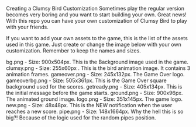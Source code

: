 Creating a Clumsy Bird Customization
Sometimes play the regular version becomes very boring and you want to start building your own. Great news! With this repo you can have your own customization of Clumsy Bird to play with your friends.

If you want to add your own assets to the game, this is the list of the assets used in this game. Just create or change the image below with your own customization. Remember to keep the names and sizes.

bg.png - Size: 900x504px. This is the Background image used in the game.
clumsy.png - Size: 255x60px . This is the bird animation image. It contains 3 animation frames.
gameover.png - Size: 245x132px. The Game Over logo.
gameoverbg.png - Size: 505x361px. This is the Game Over square background used for the scores.
getready.png - Size: 405x134px. This is the initial message before the game starts.
ground.png - Size: 900x96px. The animated ground image.
logo.png - Size: 351x145px. The game logo.
new.png - Size: 48x48px. This is the NEW notification when the user reaches a new score.
pipe.png - Size: 148x1664px. Why the hell this is so big?! Because of the logic used for the random pipes position.
